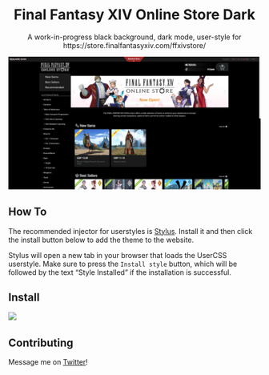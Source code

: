 <p align="center">
  <h1 align="center">Final Fantasy XIV Online Store Dark</h1>
  <p align="center">A work-in-progress black background, dark mode, user-style for https://store.finalfantasyxiv.com/ffxivstore/</p>
  <p align="center">
    <img src="https://raw.githubusercontent.com/ipsusu/ffxivstore-dark/master/images/ver0-1-0.png">
  </p>
</p>

## How To
The recommended injector for userstyles is [Stylus](https://add0n.com/stylus.html).
Install it and then click the install button below to add the theme to the website.

Stylus will open a new tab in your browser that loads the UserCSS userstyle. Make sure to press the `Install style` button, which will be followed by the text “Style Installed” if the installation is successful.

## Install

[![](https://img.shields.io/badge/install%20with-stylus-006666?style=flat-square)](https://github.com/ipsusu/ffxivstore-dark/raw/master/ffxivstore-dark.user.css)

## Contributing

Message me on [Twitter](https://twitter.com/ipsusu)!
